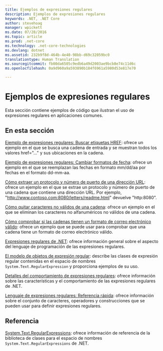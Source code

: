 ```yaml
---
title: Ejemplos de expresiones regulares
description: Ejemplos de expresiones regulares
keywords: .NET, .NET Core
author: stevehoag
manager: wpickett
ms.date: 07/28/2016
ms.topic: article
ms.prod: .net-core
ms.technology: .net-core-technologies
ms.devlang: dotnet
ms.assetid: 232b9f8d-464b-4e40-98bb-d69c32059bc0
translationtype: Human Translation
ms.sourcegitcommit: fb00da6505c9edb6a49d2003ae9bcb8e74c11d6c
ms.openlocfilehash: 0a9d960a9a593890b184f6961a5980d53e817e70

---
```


# <a name="regular-expression-examples"></a>Ejemplos de expresiones regulares

Esta sección contiene ejemplos de código que ilustran el uso de expresiones regulares en aplicaciones comunes.

## <a name="in-this-section"></a>En esta sección

[Ejemplo de expresiones regulares: Buscar etiquetas HREF](scanning.md): ofrece un ejemplo en el que se busca una cadena de entrada y se muestran todos los valores href="…" y sus ubicaciones en la cadena.

[Ejemplo de expresiones regulares: Cambiar formatos de fecha](changing-formats.md): ofrece un ejemplo en el que se reemplazan las fechas en formato mm/dd/aa por fechas en el formato dd-mm-aa.

[Cómo extraer un protocolo y número de puerto de una dirección URL](extract-protocol.md): ofrece un ejemplo en el que se extrae un protocolo y número de puerto de una cadena que contiene una dirección URL. Por ejemplo, "http://www.contoso.com:8080/letters/readme.html" devuelve "http:8080".

[Cómo quitar caracteres no válidos de una cadena](strip-characters.md): ofrece un ejemplo en el que se eliminan los caracteres no alfanuméricos no válidos de una cadena.

[Cómo comprobar si las cadenas tienen un formato de correo electrónico válido](verify-format.md): ofrece un ejemplo que se puede usar para comprobar que una cadena tiene un formato de correo electrónico válido.

[Expresiones regulares de .NET](regular-expressions.md): ofrece información general sobre el aspecto del lenguaje de programación de las expresiones regulares.

[El modelo de objetos de expresión regular](object-model.md): describe las clases de expresión regular contenidas en el espacio de nombres `System.Text.RegularExpression` y proporciona ejemplos de su uso.

[Detalles del comportamiento de expresiones regulares](regex-behavior.md): ofrece información sobre las características y el comportamiento de las expresiones regulares de .NET.

[Lenguaje de expresiones regulares: Referencia rápida](quick-ref.md): ofrece información sobre el conjunto de caracteres, operadores y construcciones que se pueden usar para definir expresiones regulares.

## <a name="reference"></a>Referencia

[System.Text.RegularExpressions](xref:System.Text.RegularExpressions): ofrece información de referencia de la biblioteca de clases para el espacio de nombres `System.Text.RegularExpressions` de .NET.



<!--HONumber=Nov16_HO1-->


